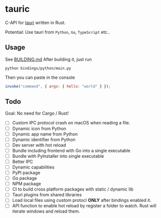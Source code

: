 # tauric

C-API for [tauri](https://tauri.app) written in Rust.

Potential: Use tauri from `Python`, `Go`, `TypeScript` etc..

## Usage

See [BUILDING.md](BUILDING.md)
After building it, just run

```console
python bindings/python/main.py
```

Then you can paste in the console

```js
invoke("command", { args: { hello: "world" } });
```

## Todo

Goal: No need for Cargo / Rust!

- [ ] Custom IPC protocol crash on macOS when reading a file.
- [ ] Dynamic icon from Python
- [ ] Dynamic app name from Python
- [ ] Dynamic identifier from Python
- [ ] Dev server with hot reload
- [ ] Bundle including frontend with Go into a single executable
- [ ] Bundle with PyInstaller into single executable
- [ ] Better IPC
- [ ] Dynamic capabilities
- [ ] PyPI package
- [ ] Go package
- [ ] NPM package
- [ ] CI to build cross platform packages with static / dynamic lib
- [ ] Tauri plugins from shared libraries
- [ ] Load local files using custom protocl **ONLY** after bindings enabled it.
- [ ] API function to enable hot reload by register a folder to watch. Rust will iterate windows and reload them.
